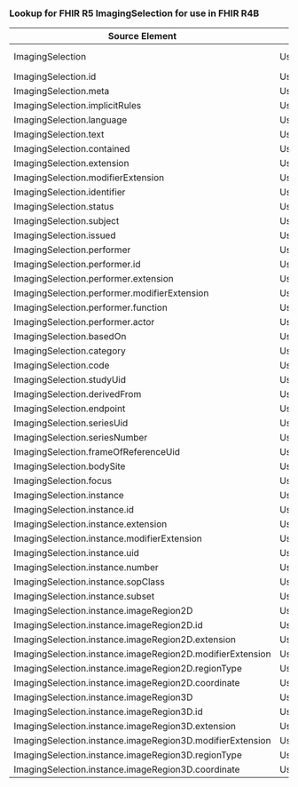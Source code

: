 ### Lookup for FHIR R5 ImagingSelection for use in FHIR R4B

| Source Element | Usage | Target |
| -------------- | ----- | ------ |
| ImagingSelection | UseExtension | http://hl7.org/fhir/5.0/StructureDefinition/extension-ImagingSelection |
| ImagingSelection.id | UseExtensionFromAncestor | - |
| ImagingSelection.meta | UseExtensionFromAncestor | - |
| ImagingSelection.implicitRules | UseExtensionFromAncestor | - |
| ImagingSelection.language | UseExtensionFromAncestor | - |
| ImagingSelection.text | UseExtensionFromAncestor | - |
| ImagingSelection.contained | UseExtensionFromAncestor | - |
| ImagingSelection.extension | UseExtensionFromAncestor | - |
| ImagingSelection.modifierExtension | UseExtensionFromAncestor | - |
| ImagingSelection.identifier | UseExtensionFromAncestor | - |
| ImagingSelection.status | UseExtensionFromAncestor | - |
| ImagingSelection.subject | UseExtensionFromAncestor | - |
| ImagingSelection.issued | UseExtensionFromAncestor | - |
| ImagingSelection.performer | UseExtensionFromAncestor | - |
| ImagingSelection.performer.id | UseExtensionFromAncestor | - |
| ImagingSelection.performer.extension | UseExtensionFromAncestor | - |
| ImagingSelection.performer.modifierExtension | UseExtensionFromAncestor | - |
| ImagingSelection.performer.function | UseExtensionFromAncestor | - |
| ImagingSelection.performer.actor | UseExtensionFromAncestor | - |
| ImagingSelection.basedOn | UseExtensionFromAncestor | - |
| ImagingSelection.category | UseExtensionFromAncestor | - |
| ImagingSelection.code | UseExtensionFromAncestor | - |
| ImagingSelection.studyUid | UseExtensionFromAncestor | - |
| ImagingSelection.derivedFrom | UseExtensionFromAncestor | - |
| ImagingSelection.endpoint | UseExtensionFromAncestor | - |
| ImagingSelection.seriesUid | UseExtensionFromAncestor | - |
| ImagingSelection.seriesNumber | UseExtensionFromAncestor | - |
| ImagingSelection.frameOfReferenceUid | UseExtensionFromAncestor | - |
| ImagingSelection.bodySite | UseExtensionFromAncestor | - |
| ImagingSelection.focus | UseExtensionFromAncestor | - |
| ImagingSelection.instance | UseExtensionFromAncestor | - |
| ImagingSelection.instance.id | UseExtensionFromAncestor | - |
| ImagingSelection.instance.extension | UseExtensionFromAncestor | - |
| ImagingSelection.instance.modifierExtension | UseExtensionFromAncestor | - |
| ImagingSelection.instance.uid | UseExtensionFromAncestor | - |
| ImagingSelection.instance.number | UseExtensionFromAncestor | - |
| ImagingSelection.instance.sopClass | UseExtensionFromAncestor | - |
| ImagingSelection.instance.subset | UseExtensionFromAncestor | - |
| ImagingSelection.instance.imageRegion2D | UseExtensionFromAncestor | - |
| ImagingSelection.instance.imageRegion2D.id | UseExtensionFromAncestor | - |
| ImagingSelection.instance.imageRegion2D.extension | UseExtensionFromAncestor | - |
| ImagingSelection.instance.imageRegion2D.modifierExtension | UseExtensionFromAncestor | - |
| ImagingSelection.instance.imageRegion2D.regionType | UseExtensionFromAncestor | - |
| ImagingSelection.instance.imageRegion2D.coordinate | UseExtensionFromAncestor | - |
| ImagingSelection.instance.imageRegion3D | UseExtensionFromAncestor | - |
| ImagingSelection.instance.imageRegion3D.id | UseExtensionFromAncestor | - |
| ImagingSelection.instance.imageRegion3D.extension | UseExtensionFromAncestor | - |
| ImagingSelection.instance.imageRegion3D.modifierExtension | UseExtensionFromAncestor | - |
| ImagingSelection.instance.imageRegion3D.regionType | UseExtensionFromAncestor | - |
| ImagingSelection.instance.imageRegion3D.coordinate | UseExtensionFromAncestor | - |
